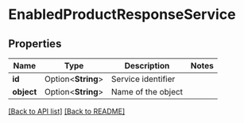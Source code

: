 # EnabledProductResponseService

## Properties

Name | Type | Description | Notes
------------ | ------------- | ------------- | -------------
**id** | Option<**String**> | Service identifier | 
**object** | Option<**String**> | Name of the object | 

[[Back to API list]](../README.md#documentation-for-api-endpoints) [[Back to README]](../README.md)



